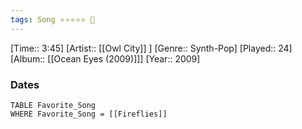 ```yaml
---
tags: Song ⭐⭐⭐⭐⭐ 💛
---
```

[Time:: 3:45]
[Artist:: [[Owl City]] ]
[Genre:: Synth-Pop]
[Played:: 24]
[Album:: [[Ocean Eyes (2009)]]]
[Year:: 2009]
### Dates
````dataview
TABLE Favorite_Song
WHERE Favorite_Song = [[Fireflies]]
````